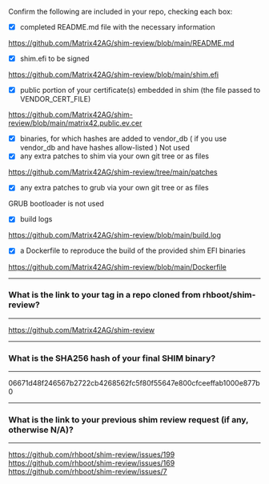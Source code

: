 Confirm the following are included in your repo, checking each box:

 - [x] completed README.md file with the necessary information

https://github.com/Matrix42AG/shim-review/blob/main/README.md
    
 - [x] shim.efi to be signed

https://github.com/Matrix42AG/shim-review/blob/main/shim.efi
 
 - [x] public portion of your certificate(s) embedded in shim (the file passed to VENDOR_CERT_FILE)

https://github.com/Matrix42AG/shim-review/blob/main/matrix42.public.ev.cer

 - [x] binaries, for which hashes are added to vendor_db ( if you use vendor_db and have hashes allow-listed )
Not used
 - [x] any extra patches to shim via your own git tree or as files

https://github.com/Matrix42AG/shim-review/tree/main/patches

 - [x] any extra patches to grub via your own git tree or as files

GRUB bootloader is not used

 - [x] build logs

https://github.com/Matrix42AG/shim-review/blob/main/build.log

 - [x] a Dockerfile to reproduce the build of the provided shim EFI binaries

https://github.com/Matrix42AG/shim-review/blob/main/Dockerfile

*******************************************************************************
### What is the link to your tag in a repo cloned from rhboot/shim-review?
*******************************************************************************
https://github.com/Matrix42AG/shim-review

*******************************************************************************
### What is the SHA256 hash of your final SHIM binary?
*******************************************************************************
06671d48f246567b2722cb4268562fc5f80f55647e800cfceeffab1000e877b0 

*******************************************************************************
### What is the link to your previous shim review request (if any, otherwise N/A)?
*******************************************************************************
https://github.com/rhboot/shim-review/issues/199
https://github.com/rhboot/shim-review/issues/169
https://github.com/rhboot/shim-review/issues/7
